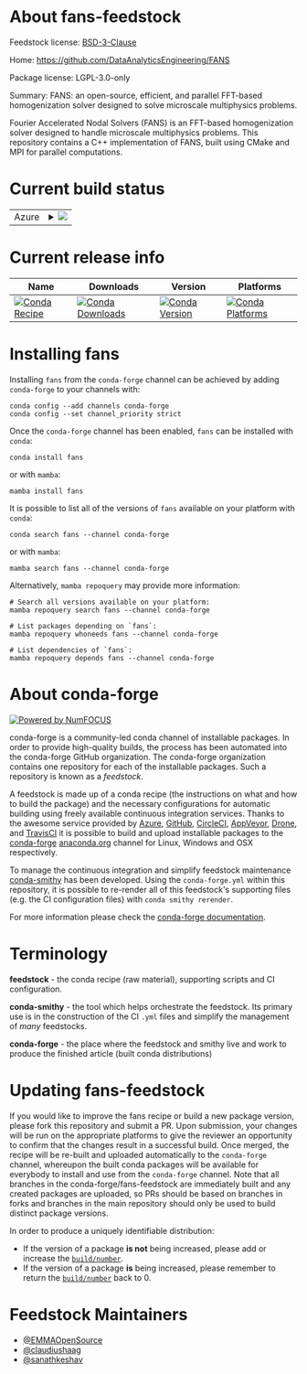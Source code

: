 About fans-feedstock
====================

Feedstock license: [BSD-3-Clause](https://github.com/conda-forge/fans-feedstock/blob/main/LICENSE.txt)

Home: https://github.com/DataAnalyticsEngineering/FANS

Package license: LGPL-3.0-only

Summary: FANS: an open-source, efficient, and parallel FFT-based homogenization solver designed to solve microscale multiphysics problems.

Fourier Accelerated Nodal Solvers (FANS) is an FFT-based homogenization solver designed to handle microscale multiphysics problems.
This repository contains a C++ implementation of FANS, built using CMake and MPI for parallel computations.

Current build status
====================


<table>
    
  <tr>
    <td>Azure</td>
    <td>
      <details>
        <summary>
          <a href="https://dev.azure.com/conda-forge/feedstock-builds/_build/latest?definitionId=24348&branchName=main">
            <img src="https://dev.azure.com/conda-forge/feedstock-builds/_apis/build/status/fans-feedstock?branchName=main">
          </a>
        </summary>
        <table>
          <thead><tr><th>Variant</th><th>Status</th></tr></thead>
          <tbody><tr>
              <td>linux_64</td>
              <td>
                <a href="https://dev.azure.com/conda-forge/feedstock-builds/_build/latest?definitionId=24348&branchName=main">
                  <img src="https://dev.azure.com/conda-forge/feedstock-builds/_apis/build/status/fans-feedstock?branchName=main&jobName=linux&configuration=linux%20linux_64_" alt="variant">
                </a>
              </td>
            </tr><tr>
              <td>osx_64</td>
              <td>
                <a href="https://dev.azure.com/conda-forge/feedstock-builds/_build/latest?definitionId=24348&branchName=main">
                  <img src="https://dev.azure.com/conda-forge/feedstock-builds/_apis/build/status/fans-feedstock?branchName=main&jobName=osx&configuration=osx%20osx_64_" alt="variant">
                </a>
              </td>
            </tr><tr>
              <td>osx_arm64</td>
              <td>
                <a href="https://dev.azure.com/conda-forge/feedstock-builds/_build/latest?definitionId=24348&branchName=main">
                  <img src="https://dev.azure.com/conda-forge/feedstock-builds/_apis/build/status/fans-feedstock?branchName=main&jobName=osx&configuration=osx%20osx_arm64_" alt="variant">
                </a>
              </td>
            </tr>
          </tbody>
        </table>
      </details>
    </td>
  </tr>
</table>

Current release info
====================

| Name | Downloads | Version | Platforms |
| --- | --- | --- | --- |
| [![Conda Recipe](https://img.shields.io/badge/recipe-fans-green.svg)](https://anaconda.org/conda-forge/fans) | [![Conda Downloads](https://img.shields.io/conda/dn/conda-forge/fans.svg)](https://anaconda.org/conda-forge/fans) | [![Conda Version](https://img.shields.io/conda/vn/conda-forge/fans.svg)](https://anaconda.org/conda-forge/fans) | [![Conda Platforms](https://img.shields.io/conda/pn/conda-forge/fans.svg)](https://anaconda.org/conda-forge/fans) |

Installing fans
===============

Installing `fans` from the `conda-forge` channel can be achieved by adding `conda-forge` to your channels with:

```
conda config --add channels conda-forge
conda config --set channel_priority strict
```

Once the `conda-forge` channel has been enabled, `fans` can be installed with `conda`:

```
conda install fans
```

or with `mamba`:

```
mamba install fans
```

It is possible to list all of the versions of `fans` available on your platform with `conda`:

```
conda search fans --channel conda-forge
```

or with `mamba`:

```
mamba search fans --channel conda-forge
```

Alternatively, `mamba repoquery` may provide more information:

```
# Search all versions available on your platform:
mamba repoquery search fans --channel conda-forge

# List packages depending on `fans`:
mamba repoquery whoneeds fans --channel conda-forge

# List dependencies of `fans`:
mamba repoquery depends fans --channel conda-forge
```


About conda-forge
=================

[![Powered by
NumFOCUS](https://img.shields.io/badge/powered%20by-NumFOCUS-orange.svg?style=flat&colorA=E1523D&colorB=007D8A)](https://numfocus.org)

conda-forge is a community-led conda channel of installable packages.
In order to provide high-quality builds, the process has been automated into the
conda-forge GitHub organization. The conda-forge organization contains one repository
for each of the installable packages. Such a repository is known as a *feedstock*.

A feedstock is made up of a conda recipe (the instructions on what and how to build
the package) and the necessary configurations for automatic building using freely
available continuous integration services. Thanks to the awesome service provided by
[Azure](https://azure.microsoft.com/en-us/services/devops/), [GitHub](https://github.com/),
[CircleCI](https://circleci.com/), [AppVeyor](https://www.appveyor.com/),
[Drone](https://cloud.drone.io/welcome), and [TravisCI](https://travis-ci.com/)
it is possible to build and upload installable packages to the
[conda-forge](https://anaconda.org/conda-forge) [anaconda.org](https://anaconda.org/)
channel for Linux, Windows and OSX respectively.

To manage the continuous integration and simplify feedstock maintenance
[conda-smithy](https://github.com/conda-forge/conda-smithy) has been developed.
Using the ``conda-forge.yml`` within this repository, it is possible to re-render all of
this feedstock's supporting files (e.g. the CI configuration files) with ``conda smithy rerender``.

For more information please check the [conda-forge documentation](https://conda-forge.org/docs/).

Terminology
===========

**feedstock** - the conda recipe (raw material), supporting scripts and CI configuration.

**conda-smithy** - the tool which helps orchestrate the feedstock.
                   Its primary use is in the construction of the CI ``.yml`` files
                   and simplify the management of *many* feedstocks.

**conda-forge** - the place where the feedstock and smithy live and work to
                  produce the finished article (built conda distributions)


Updating fans-feedstock
=======================

If you would like to improve the fans recipe or build a new
package version, please fork this repository and submit a PR. Upon submission,
your changes will be run on the appropriate platforms to give the reviewer an
opportunity to confirm that the changes result in a successful build. Once
merged, the recipe will be re-built and uploaded automatically to the
`conda-forge` channel, whereupon the built conda packages will be available for
everybody to install and use from the `conda-forge` channel.
Note that all branches in the conda-forge/fans-feedstock are
immediately built and any created packages are uploaded, so PRs should be based
on branches in forks and branches in the main repository should only be used to
build distinct package versions.

In order to produce a uniquely identifiable distribution:
 * If the version of a package **is not** being increased, please add or increase
   the [``build/number``](https://docs.conda.io/projects/conda-build/en/latest/resources/define-metadata.html#build-number-and-string).
 * If the version of a package **is** being increased, please remember to return
   the [``build/number``](https://docs.conda.io/projects/conda-build/en/latest/resources/define-metadata.html#build-number-and-string)
   back to 0.

Feedstock Maintainers
=====================

* [@EMMAOpenSource](https://github.com/EMMAOpenSource/)
* [@claudiushaag](https://github.com/claudiushaag/)
* [@sanathkeshav](https://github.com/sanathkeshav/)


